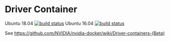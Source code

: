 # Driver Container
Ubuntu 18.04 [![build status](https://gitlab.com/nvidia/driver/badges/ubuntu18.04/build.svg)](https://gitlab.com/nvidia/driver/commits/ubuntu18.04)
Ubuntu 16.04 [![build status](https://gitlab.com/nvidia/driver/badges/ubuntu16.04/build.svg)](https://gitlab.com/nvidia/driver/commits/ubuntu16.04)

See https://github.com/NVIDIA/nvidia-docker/wiki/Driver-containers-(Beta)

